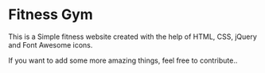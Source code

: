 # Fitness Gym

This is a Simple fitness website created with the help of HTML, CSS, jQuery and Font Awesome icons.


If you want to add some more amazing things, feel free to contribute..
